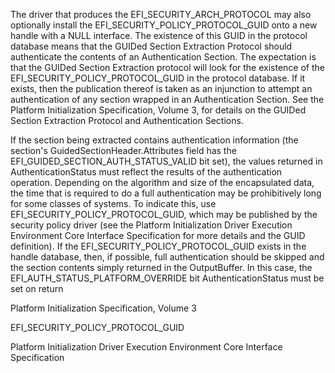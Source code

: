The driver that produces the EFI_SECURITY_ARCH_PROTOCOL may also optionally install the EFI_SECURITY_POLICY_PROTOCOL_GUID onto a new handle with a NULL interface. The existence of this GUID in the protocol database means that the GUIDed Section Extraction Protocol should authenticate the contents of an Authentication Section. The expectation is that the GUIDed Section Extraction protocol will look for the existence of the EFI_SECURITY_POLICY_PROTOCOL_GUID in the protocol database. If it exists, then the publication thereof is taken as an injunction to attempt an authentication of any section wrapped in an Authentication Section. See the Platform Initialization Specification, Volume 3, for details on the GUIDed Section Extraction Protocol and Authentication Sections.

If the section being extracted contains authentication information (the section's GuidedSectionHeader.Attributes field has the EFI_GUIDED_SECTION_AUTH_STATUS_VALID bit set), the values returned in AuthenticationStatus must reflect the results of the authentication operation. Depending on the algorithm and size of the encapsulated data, the time that is required to do a full authentication may be prohibitively long for some classes of systems. To indicate this, use EFI_SECURITY_POLICY_PROTOCOL_GUID, which may be published by the security policy driver (see the Platform Initialization Driver Execution Environment Core Interface Specification for more details and the GUID definition). If the EFI_SECURITY_POLICY_PROTOCOL_GUID exists in the handle database, then, if possible, full authentication should be skipped and the section contents simply returned in the OutputBuffer. In this case, the EFI_AUTH_STATUS_PLATFORM_OVERRIDE bit AuthenticationStatus must be set on return

Platform Initialization Specification, Volume 3

EFI_SECURITY_POLICY_PROTOCOL_GUID

Platform Initialization Driver Execution Environment Core Interface Specification